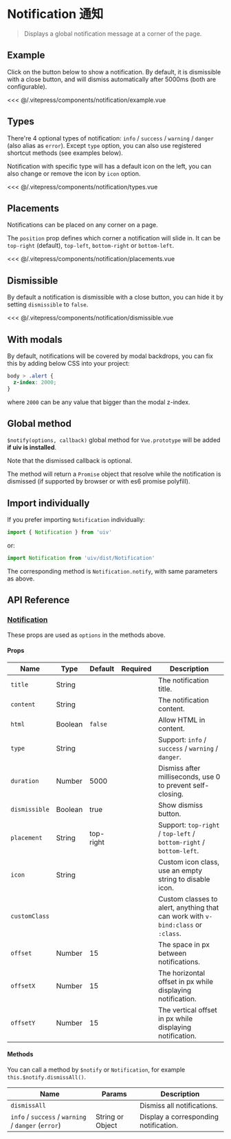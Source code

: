 # Notification 通知

> Displays a global notification message at a corner of the page.

## Example

Click on the button below to show a notification. By default, it is dismissible with a close button, and will dismiss automatically after 5000ms (both are configurable).

<notification-example/>

<<< @/.vitepress/components/notification/example.vue

## Types

There're 4 optional types of notification: `info` / `success` / `warning` / `danger` (also alias as `error`). Except `type` option, you can also use registered shortcut methods (see examples below).

Notification with specific type will has a default icon on the left, you can also change or remove the icon by `icon` option.


<notification-types/>

<<< @/.vitepress/components/notification/types.vue

## Placements

Notifications can be placed on any corner on a page.

The `position` prop defines which corner a notification will slide in. It can be `top-right` (default), `top-left`, `bottom-right` or `bottom-left`.

<notification-placements/>

<<< @/.vitepress/components/notification/placements.vue

## Dismissible

By default a notification is dismissible with a close button, you can hide it by setting `dismissible` to `false`.

<notification-dismissible/>

<<< @/.vitepress/components/notification/dismissible.vue

## With modals

By default, notifications will be covered by modal backdrops, you can fix this by adding below CSS into your project:

```css
body > .alert {
  z-index: 2000;
}
```

where `2000` can be any value that bigger than the modal z-index.

## Global method

`$notify(options, callback)` global method for `Vue.prototype` will be added **if uiv is installed**.

Note that the dismissed callback is optional.

The method will return a `Promise` object that resolve while the notification is dismissed (if supported by browser or with es6 promise polyfill).

## Import individually

If you prefer importing `Notification` individually:

```javascript
import { Notification } from 'uiv'
```

or:

```javascript
import Notification from 'uiv/dist/Notification'
```

The corresponding method is `Notification.notify`, with same parameters as above.

## API Reference

### [Notification](https://github.com/uiv-lib/uiv/blob/1.x/src/services/notification/Notification.vue)

These props are used as `options` in the methods above.

#### Props

Name           | Type       | Default   | Required | Description
----------     | ---------- | --------  | -------- | -----------------------
`title`        | String     |           |          | The notification title.
`content`      | String     |           |          | The notification content.
`html`         | Boolean    | `false`   |          | Allow HTML in content.
`type`         | String     |           |          | Support: `info` / `success` / `warning` / `danger`.
`duration`     | Number     | 5000      |          | Dismiss after milliseconds, use 0 to prevent self-closing.
`dismissible`  | Boolean    | true      |          | Show dismiss button.
`placement`    | String     | top-right |          | Support: `top-right` / `top-left` / `bottom-right` / `bottom-left`.
`icon`         | String     |           |          | Custom icon class, use an empty string to disable icon.
`customClass`  |            |           |          | Custom classes to alert, anything that can work with `v-bind:class` or `:class`.
`offset`       | Number     | 15        |          | The space in px between notifications.
`offsetX`      | Number     | 15        |          | The horizontal offset in px while displaying notification.
`offsetY`      | Number     | 15        |          | The vertical offset in px while displaying notification.

#### Methods

You can call a method by `$notify` or `Notification`, for example `this.$notify.dismissAll()`.

Name                                                | Params           | Description
--------------------------------------------------- | ----------       | -----------------------
`dismissAll`                                        |                  | Dismiss all notifications.
`info` / `success` / `warning` / `danger` (`error`) | String or Object | Display a corresponding notification.

